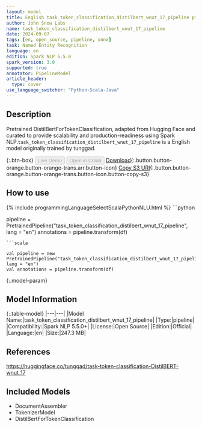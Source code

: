 ```yaml
---
layout: model
title: English task_token_classification_distilbert_wnut_17_pipeline pipeline DistilBertForTokenClassification from tunggad
author: John Snow Labs
name: task_token_classification_distilbert_wnut_17_pipeline
date: 2024-09-07
tags: [en, open_source, pipeline, onnx]
task: Named Entity Recognition
language: en
edition: Spark NLP 5.5.0
spark_version: 3.0
supported: true
annotator: PipelineModel
article_header:
  type: cover
use_language_switcher: "Python-Scala-Java"
---
```


## Description

Pretrained DistilBertForTokenClassification, adapted from Hugging Face and curated to provide scalability and production-readiness using Spark NLP.`task_token_classification_distilbert_wnut_17_pipeline` is a English model originally trained by tunggad.

{:.btn-box}
<button class="button button-orange" disabled>Live Demo</button>
<button class="button button-orange" disabled>Open in Colab</button>
[Download](https://s3.amazonaws.com/auxdata.johnsnowlabs.com/public/models/task_token_classification_distilbert_wnut_17_pipeline_en_5.5.0_3.0_1725739366989.zip){:.button.button-orange.button-orange-trans.arr.button-icon}
[Copy S3 URI](s3://auxdata.johnsnowlabs.com/public/models/task_token_classification_distilbert_wnut_17_pipeline_en_5.5.0_3.0_1725739366989.zip){:.button.button-orange.button-orange-trans.button-icon.button-copy-s3}

## How to use



<div class="tabs-box" markdown="1">
{% include programmingLanguageSelectScalaPythonNLU.html %}
```python

pipeline = PretrainedPipeline("task_token_classification_distilbert_wnut_17_pipeline", lang = "en")
annotations =  pipeline.transform(df)   

```
```scala

val pipeline = new PretrainedPipeline("task_token_classification_distilbert_wnut_17_pipeline", lang = "en")
val annotations = pipeline.transform(df)

```
</div>

{:.model-param}
## Model Information

{:.table-model}
|---|---|
|Model Name:|task_token_classification_distilbert_wnut_17_pipeline|
|Type:|pipeline|
|Compatibility:|Spark NLP 5.5.0+|
|License:|Open Source|
|Edition:|Official|
|Language:|en|
|Size:|247.3 MB|

## References

https://huggingface.co/tunggad/task-token-classification-DistilBERT-wnut_17

## Included Models

- DocumentAssembler
- TokenizerModel
- DistilBertForTokenClassification